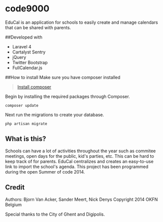 code9000
========

EduCal is an application for schools to easily create and manage calendars that can be shared with parents.

##Developed with
* Laravel 4
* Cartalyst Sentry
* jQuery
* Twitter Bootstrap
* FullCalendar.js

##How to install
Make sure you have composer installed
> [Install composer](https://getcomposer.org/doc/00-intro.md)

Begin by installing the required packages through Composer.

    composer update
    
Next run the migrations to create your database.

    php artisan migrate

## What is this?
Schools can have a lot of activities throughout the year such as commitee meetings, open days for the public, kid's parties, etc. This can be hard to keep track of for parents. EduCal centralizes and creates an easy-to-use link to import the school's agenda.
This project has been programmed during the open Summer of code 2014.

## Credit
Authors: Bjorn Van Acker, Sander Meert, Nick Denys
Copyright 2014 OKFN Belgium

Special thanks to the City of Ghent and Digipolis.
